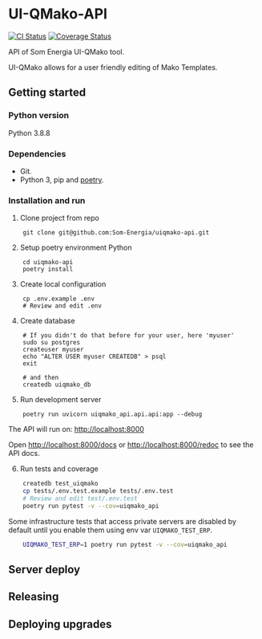 # UI-QMako-API

[![CI Status](https://github.com/Som-Energia/uiqmako-api/actions/workflows/integration_config.yml/badge.svg)](https://github.com/Som-Energia/uiqmako-api/actions/workflows/integration_config.yml)
[![Coverage Status](https://coveralls.io/repos/github/Som-Energia/uiqmako-api/badge.svg?branch=main)](https://coveralls.io/github/Som-Energia/uiqmako-api?branch=main)

API of Som Energia UI-QMako tool.

UI-QMako allows for a user friendly editing of Mako Templates.

## Getting started
### Python version

Python 3.8.8

### Dependencies

* Git.
* Python 3, pip and [poetry](https://python-poetry.org/).

### Installation and run

1. Clone project from repo
```
    git clone git@github.com:Som-Energia/uiqmako-api.git
```
2. Setup poetry environment Python
```
    cd uiqmako-api
    poetry install
```
3. Create local configuration
```
    cp .env.example .env
    # Review and edit .env
```
4. Create database
```
    # If you didn't do that before for your user, here 'myuser'
    sudo su postgres
    createuser myuser
    echo "ALTER USER myuser CREATEDB" > psql
    exit

    # and then
    createdb uiqmako_db
```
5. Run development server
```
    poetry run uvicorn uiqmako_api.api.api:app --debug
```

The API will run on: [http://localhost:8000](http://localhost:8000)

Open [http://localhost:8000/docs](http://localhost:8000/docs) or [http://localhost:8000/redoc](http://localhost:8000/redoc) to see the API docs.

6. Run tests  and coverage

```bash
    createdb test_uiqmako
    cp tests/.env.test.example tests/.env.test
    # Review and edit test/.env.test
    poetry run pytest -v --cov=uiqmako_api
```

Some infrastructure tests that access private servers are disabled by default until
you enable them using env var `UIQMAKO_TEST_ERP`.

```bash
    UIQMAKO_TEST_ERP=1 poetry run pytest -v --cov=uiqmako_api
```

## Server deploy

## Releasing

## Deploying upgrades
